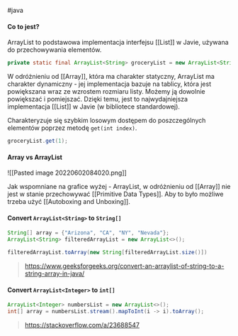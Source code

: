 #java 

#### Co to jest?
ArrayList to podstawowa implementacja interfejsu [[List]] w Javie, używana do przechowywania elementów. 

```java
private static final ArrayList<String> groceryList = new ArrayList<String>();
```

W odróżnieniu od [[Array]], która ma charakter statyczny, ArrayList ma charakter dynamiczny - jej implementacja bazuje na tablicy, która jest powiększana wraz ze wzrostem rozmiaru listy. Możemy ją dowolnie powiększać i pomiejszać.
Dzięki temu, jest to najwydajniejsza implementacja [[List]] w Javie (w bibliotece standardowej).

Charakteryzuje się szybkim losowym dostępem do poszczególnych elementów poprzez metodę `get(int index)`.

```java
groceryList.get(1);
```

#### Array vs ArrayList

![[Pasted image 20220602084020.png]]

Jak wspomniane na grafice wyżej - ArrayList, w odróżnieniu od [[Array]] nie jest w stanie przechowywać [[Primitive Data Types]]. Aby to było możliwe trzeba użyć [[Autoboxing and Unboxing]].


#### Convert `ArrayList<String>` to `String[]`
```java
String[] array = {"Arizona", "CA", "NY", "Nevada"};
ArrayList<String> filteredArrayList = new ArrayList<>();

filteredArrayList.toArray(new String[filteredArrayList.size()])
```
>https://www.geeksforgeeks.org/convert-an-arraylist-of-string-to-a-string-array-in-java/

#### Convert `ArrayList<Integer>` to `int[]`
```java
ArrayList<Integer> numbersList = new ArrayList<>();  
int[] array = numbersList.stream().mapToInt(i -> i).toArray();
```
>https://stackoverflow.com/a/23688547